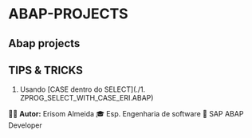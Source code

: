 # ABAP-PROJECTS

## Abap projects

## TIPS & TRICKS
1. Usando [CASE dentro do SELECT](./1. ZPROG_SELECT_WITH_CASE_ERI.ABAP)









🧑‍💼 **Autor:** Erisom Almeida
🎓 Esp. Engenharia de software
📍 SAP ABAP Developer
  
